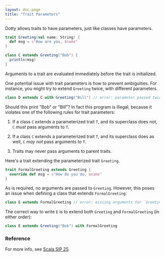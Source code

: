 ```yaml
---
layout: doc-page
title: "Trait Parameters"
---
```


Dotty allows traits to have parameters, just like classes have parameters.

```scala
trait Greeting(val name: String) {
  def msg = s"How are you, $name"
}

class C extends Greeting("Bob") {
  println(msg)
}
```

Arguments to a trait are evaluated immediately before the trait is initialized.

One potential issue with trait parameters is how to prevent
ambiguities. For instance, you might try to extend `Greeting` twice,
with different parameters.

```scala
class D extends C with Greeting("Bill") // error: parameter passed twice
```

Should this print "Bob" or "Bill"? In fact this program is illegal,
because it violates one of the following rules for trait parameters:

 1. If a class `C` extends a parameterized trait `T`, and its superclass does not, `C` _must_ pass arguments to `T`.

 2. If a class `C` extends a parameterized trait `T`, and its superclass does as well, `C` _may not_  pass arguments to `T`.

 3. Traits may never pass arguments to parent traits.

Here's a trait extending the parameterized trait `Greeting`.

```scala
trait FormalGreeting extends Greeting {
  override def msg = s"How do you do, $name"
}
```
As is required, no arguments are passed to `Greeting`. However, this poses an issue
when defining a class that extends `FormalGreeting`:

```scala
class E extends FormalGreeting // error: missing arguments for `Greeting`.
```

The correct way to write `E` is to extend both `Greeting` and
`FormalGreeting` (in either order):

```scala
class E extends Greeting("Bob") with FormalGreeting
```

### Reference

For more info, see [Scala SIP 25](http://docs.scala-lang.org/sips/pending/trait-parameters.html).
